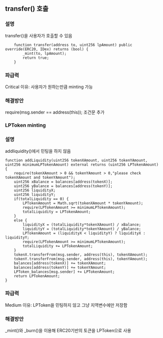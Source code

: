 ## transfer() 호출
### 설명
transfer()을 사용자가 호출할 수 있음
```
    function transfer(address to, uint256 lpAmount) public override(ERC20, IDex) returns (bool) {
        _mint(to, lpAmount);
        return true;
    }
```
### 파급력
Critical
이유: 사용자가 원하는만큼 minting 가능

### 해결방안
require(msg.sender == address(this)); 조건문 추가

### LPToken minting
### 설명
addliquidity()에서 민팅을 하지 않음
```
function addLiquidity(uint256 tokenXAmount, uint256 tokenYAmount, uint256 minimumLPTokenAmount) external returns (uint256 LPTokenAmount){
    require(tokenXAmount > 0 && tokenYAmount > 0,"please check tokenXAmount and tokenYAmount");
    uint256 xBalance = balances[address(tokenX)];
    uint256 yBalance = balances[address(tokenY)];
    uint256 liquidityX;
    uint256 liquidityY;
    if(totalLiquidity == 0) {
        LPTokenAmount = Math.sqrt(tokenXAmount * tokenYAmount);
        require(LPTokenAmount >= minimumLPTokenAmount);
        totalLiquidity = LPTokenAmount;
    } 
    else {
        liquidityX = (totalLiquidity*tokenXAmount) / xBalance;
        liquidityY = (totalLiquidity*tokenYAmount) / yBalance;
        LPTokenAmount = (liquidityX < liquidityY) ? liquidityX : liquidityY;
        require(LPTokenAmount >= minimumLPTokenAmount);
        totalLiquidity += LPTokenAmount;
    }
    tokenX.transferFrom(msg.sender, address(this), tokenXAmount);
    tokenY.transferFrom(msg.sender, address(this), tokenYAmount);
    balances[address(tokenX)] += tokenXAmount;
    balances[address(tokenY)] += tokenYAmount;
    LPToken_balances[msg.sender] += LPTokenAmount;
    return LPTokenAmount;
}   
```

### 파급력
Medium
이유: LPToken을 민팅하지 않고 그냥 지역변수에만 저장함

### 해결방안
_mint()와 _burn()을 이용해 ERC20기반의 토큰을 LPToken으로 사용